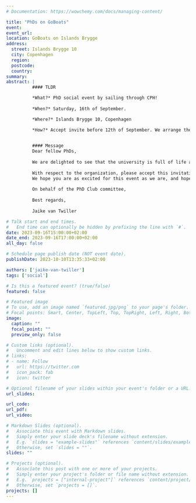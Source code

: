 ```yaml
---
# Documentation: https://wowchemy.com/docs/managing-content/

title: "PhDs on GoBoats"
event:
event_url:
location: GoBoats on Islands Brygge
address:
  street: Islands Brygge 10
  city: Copenhagen
  region:
  postcode:
  country:
summary:
abstract: |
          #### TLDR

          *What?* PhD social event by sailing through CPH!
          
          *When?* Saturday, 16th of September.

          *Where?* Islands Brygge 10, Copenhagen

          *How?* Accept invite before 12th of September. We arrange the boat(s) depending on number of attendees. 

          
          #### Message
          Dear fellow PhDs,
          
          We are delighted to see that the university is full of life again after the summer. Hopefully, everyone is full of energy to start the coming semester. In this spirit, we organize a PhD social event on Saturday, 16th of September at 15:00. The idea is to sail through the city with GoBoats during the afternoon. We will arrange some drinks and snacks, but please bring something if you feel like it.
          
          With respect to the organization, please accept this invitation if you will be attending before Tuesday, 12th of September, so that we can book the GoBoat(s). Fortunately, there is budget for this event, so it is free of charge.
          We hope you are as excited for this event as we are, and hope to see you there!
          
          On behalf of the PhD Club committee,
          
          Best regards,
          
          Jaike van Twiller

# Talk start and end times.
#   End time can optionally be hidden by prefixing the line with `#`.
date: 2023-09-16T15:00:00+02:00
date_end: 2023-09-16T17:00:00+02:00
all_day: false

# Schedule page publish date (NOT event date).
publishDate: 2023-10-10T13:35:33+02:00

authors: ['jaike-van-twiller']
tags: ['social']

# Is this a featured event? (true/false)
featured: false

# Featured image
# To use, add an image named `featured.jpg/png` to your page's folder. 
# Focal points: Smart, Center, TopLeft, Top, TopRight, Left, Right, BottomLeft, Bottom, BottomRight.
image:
  caption: ""
  focal_point: ""
  preview_only: false

# Custom links (optional).
#   Uncomment and edit lines below to show custom links.
# links:
# - name: Follow
#   url: https://twitter.com
#   icon_pack: fab
#   icon: twitter

# Optional filename of your slides within your event's folder or a URL.
url_slides:

url_code:
url_pdf:
url_video:

# Markdown Slides (optional).
#   Associate this event with Markdown slides.
#   Simply enter your slide deck's filename without extension.
#   E.g. `slides = "example-slides"` references `content/slides/example-slides.md`.
#   Otherwise, set `slides = ""`.
slides: ""

# Projects (optional).
#   Associate this post with one or more of your projects.
#   Simply enter your project's folder or file name without extension.
#   E.g. `projects = ["internal-project"]` references `content/project/deep-learning/index.md`.
#   Otherwise, set `projects = []`.
projects: []
---
```

